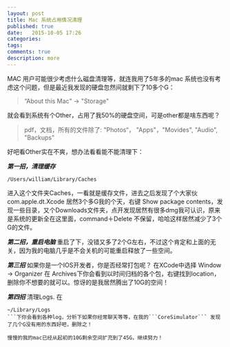 ```yaml
---
layout: post
title: Mac 系统占用情况清理
published: true
date:   2015-10-05 17:26
categories:
tags:
comments: true
description: more
---
```


MAC 用户可能很少考虑什么磁盘清理等，就连我用了5年多的mac 系统也没有考虑这个问题，但是最近我发现的硬盘忽然间就剩下了10多个G：
>“About this Mac" -> "Storage"

就会看到系统有个Other，占用了我50%的硬盘空间，可是other都是啥东西呢？
> pdf，文档，所有的文件除了:
 "Photos“， "Apps"，"Movides", "Audio", "Backups"
 
好吧看Other实在不爽，想办法看看能不能清理下：

***第一招，清理缓存***

```
/Users/william/Library/Caches
```


进入这个文件夹Caches，一看就是缓存文件，进去之后发现了个大家伙com.apple.dt.Xcode 居然3个多G我的个天，右键 Show package contents，发现一些目录，又个Downloads文件夹，点开发现居然有很多dmg我可认识，原来是系统的更新全在这里面，command＋Delete 不保留，哈哈这样居然减少了3个G的文件。

***第二招，重启电脑***
重启了下，没错又多了2个G左右，不过这个肯定和上面的无关，因为我的电脑几乎是不会关机的可能重启释放了一些空间。

***第三招***
如果你是一个IOS开发者，你是否经常打包呢？
在XCode中选择 Window -> Organizer 在 Archives下你会看到以时间归档的各个包，右键找到location，删除你不想要的就可以。惊讶的是我居然腾出了10G的空间！

***第四招***
清理Logs.
在
```
~/Library/Logs 
```下你会看到各种log，分析下如果你经常聊天等等，在我的```CoreSimulator``` 发现了几个G没有用的东西好吧，删除之！

慢慢的我的mac已经从起初的10G剩余空间扩充到了45G，继续努力！
